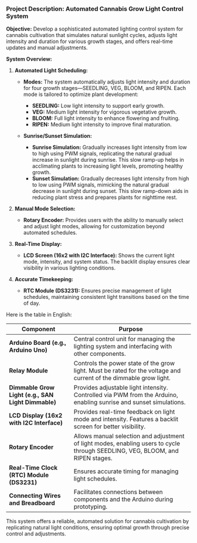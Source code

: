 ### Project Description: Automated Cannabis Grow Light Control System

**Objective:**
Develop a sophisticated automated lighting control system for cannabis cultivation that simulates natural sunlight cycles, adjusts light intensity and duration for various growth stages, and offers real-time updates and manual adjustments.

**System Overview:**

1. **Automated Light Scheduling:**
   - **Modes:** The system automatically adjusts light intensity and duration for four growth stages—SEEDLING, VEG, BLOOM, and RIPEN. Each mode is tailored to optimize plant development:
     - **SEEDLING:** Low light intensity to support early growth.
     - **VEG:** Medium light intensity for vigorous vegetative growth.
     - **BLOOM:** Full light intensity to enhance flowering and fruiting.
     - **RIPEN:** Medium light intensity to improve final maturation.

   - **Sunrise/Sunset Simulation:**
     - **Sunrise Simulation:** Gradually increases light intensity from low to high using PWM signals, replicating the natural gradual increase in sunlight during sunrise. This slow ramp-up helps in acclimating plants to increasing light levels, promoting healthy growth.
     - **Sunset Simulation:** Gradually decreases light intensity from high to low using PWM signals, mimicking the natural gradual decrease in sunlight during sunset. This slow ramp-down aids in reducing plant stress and prepares plants for nighttime rest.

2. **Manual Mode Selection:**
   - **Rotary Encoder:** Provides users with the ability to manually select and adjust light modes, allowing for customization beyond automated schedules.

3. **Real-Time Display:**
   - **LCD Screen (16x2 with I2C Interface):** Shows the current light mode, intensity, and system status. The backlit display ensures clear visibility in various lighting conditions.

4. **Accurate Timekeeping:**
   - **RTC Module (DS3231):** Ensures precise management of light schedules, maintaining consistent light transitions based on the time of day.

Here is the table in English:

| **Component**                       | **Purpose**                                                                                           |
|------------------------------------|------------------------------------------------------------------------------------------------------|
| **Arduino Board (e.g., Arduino Uno)** | Central control unit for managing the lighting system and interfacing with other components.        |
| **Relay Module**                    | Controls the power state of the grow light. Must be rated for the voltage and current of the dimmable grow light. |
| **Dimmable Grow Light (e.g., SAN Light Dimmable)** | Provides adjustable light intensity. Controlled via PWM from the Arduino, enabling sunrise and sunset simulations. |
| **LCD Display (16x2 with I2C Interface)** | Provides real-time feedback on light mode and intensity. Features a backlit screen for better visibility. |
| **Rotary Encoder**                 | Allows manual selection and adjustment of light modes, enabling users to cycle through SEEDLING, VEG, BLOOM, and RIPEN stages. |
| **Real-Time Clock (RTC) Module (DS3231)** | Ensures accurate timing for managing light schedules.                                                 |
| **Connecting Wires and Breadboard** | Facilitates connections between components and the Arduino during prototyping.                      |

This system offers a reliable, automated solution for cannabis cultivation by replicating natural light conditions, ensuring optimal growth through precise control and adjustments.
